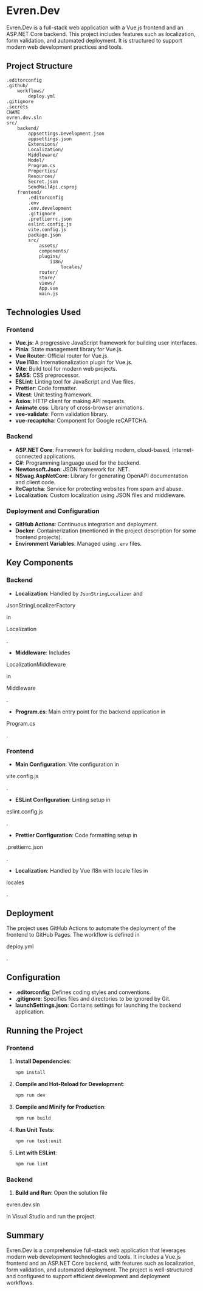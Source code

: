# Evren.Dev

Evren.Dev is a full-stack web application with a Vue.js frontend and an ASP.NET Core backend. This project includes features such as localization, form validation, and automated deployment. It is structured to support modern web development practices and tools.

## Project Structure

```
.editorconfig
.github/
	workflows/
		deploy.yml
.gitignore
.secrets
CNAME
evren.dev.sln
src/
	backend/
		appsettings.Development.json
		appsettings.json
		Extensions/
		Localization/
		Middleware/
		Model/
		Program.cs
		Properties/
		Resources/
		Secret.json
		SendMailApi.csproj
	frontend/
        .editorconfig
        .env
        .env.development
        .gitignore
        .prettierrc.json
        eslint.config.js
        vite.config.js
        package.json
        src/
            assets/
            components/
            plugins/
                i18n/
                    locales/
            router/
            store/
            views/
            App.vue
            main.js
```

## Technologies Used

### Frontend

- **Vue.js**: A progressive JavaScript framework for building user interfaces.
- **Pinia**: State management library for Vue.js.
- **Vue Router**: Official router for Vue.js.
- **Vue I18n**: Internationalization plugin for Vue.js.
- **Vite**: Build tool for modern web projects.
- **SASS**: CSS preprocessor.
- **ESLint**: Linting tool for JavaScript and Vue files.
- **Prettier**: Code formatter.
- **Vitest**: Unit testing framework.
- **Axios**: HTTP client for making API requests.
- **Animate.css**: Library of cross-browser animations.
- **vee-validate**: Form validation library.
- **vue-recaptcha**: Component for Google reCAPTCHA.

### Backend

- **ASP.NET Core**: Framework for building modern, cloud-based, internet-connected applications.
- **C#**: Programming language used for the backend.
- **Newtonsoft.Json**: JSON framework for .NET.
- **NSwag.AspNetCore**: Library for generating OpenAPI documentation and client code.
- **ReCaptcha**: Service for protecting websites from spam and abuse.
- **Localization**: Custom localization using JSON files and middleware.

### Deployment and Configuration

- **GitHub Actions**: Continuous integration and deployment.
- **Docker**: Containerization (mentioned in the project description for some frontend projects).
- **Environment Variables**: Managed using `.env` files.

## Key Components

### Backend

- **Localization**: Handled by `JsonStringLocalizer` and

JsonStringLocalizerFactory

in

Localization

.

- **Middleware**: Includes

LocalizationMiddleware

in

Middleware

.

- **Program.cs**: Main entry point for the backend application in

Program.cs

.

### Frontend

- **Main Configuration**: Vite configuration in

vite.config.js

.

- **ESLint Configuration**: Linting setup in

eslint.config.js

.

- **Prettier Configuration**: Code formatting setup in

.prettierrc.json

.

- **Localization**: Handled by Vue I18n with locale files in

locales

.

## Deployment

The project uses GitHub Actions to automate the deployment of the frontend to GitHub Pages. The workflow is defined in

deploy.yml

.

## Configuration

- **.editorconfig**: Defines coding styles and conventions.
- **.gitignore**: Specifies files and directories to be ignored by Git.
- **launchSettings.json**: Contains settings for launching the backend application.

## Running the Project

### Frontend

1. **Install Dependencies**:

   ```sh
   npm install
   ```

2. **Compile and Hot-Reload for Development**:

   ```sh
   npm run dev
   ```

3. **Compile and Minify for Production**:

   ```sh
   npm run build
   ```

4. **Run Unit Tests**:

   ```sh
   npm run test:unit
   ```

5. **Lint with ESLint**:
   ```sh
   npm run lint
   ```

### Backend

1. **Build and Run**:
   Open the solution file

evren.dev.sln

in Visual Studio and run the project.

## Summary

Evren.Dev is a comprehensive full-stack web application that leverages modern web development technologies and tools. It includes a Vue.js frontend and an ASP.NET Core backend, with features such as localization, form validation, and automated deployment. The project is well-structured and configured to support efficient development and deployment workflows.
